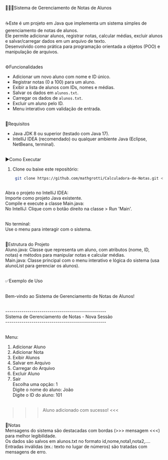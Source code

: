 🧑🏻‍🎓Sistema de Gerenciamento de Notas de Alunos <br><br>
 
  ☕Este é um projeto em Java que implementa um sistema simples de gerenciamento de notas de alunos. <br>
  Ele permite adicionar alunos, registrar notas, calcular médias, excluir alunos e salvar/carregar dados em um arquivo de texto. <br>
  Desenvolvido como prática para programação orientada a objetos (POO) e manipulação de arquivos. <br><br>

⚙️Funcionalidades <br>
  - Adicionar um novo aluno com nome e ID único. <br>
  - Registrar notas (0 a 100) para um aluno. <br>
  - Exibir a lista de alunos com IDs, nomes e médias. <br>
  - Salvar os dados em `alunos.txt`. <br>
  - Carregar os dados de `alunos.txt`. <br>
  - Excluir um aluno pelo ID. <br>
  - Menu interativo com validação de entrada. <br><br>

📲Requisitos <br>
  - Java JDK 8 ou superior (testado com Java 17). <br>
  - IntelliJ IDEA (recomendado) ou qualquer ambiente Java (Eclipse, NetBeans, terminal). <br><br>

▶️Como Executar <br>
1. Clone ou baixe este repositório: <br>
   ```bash <br>
    git clone https://github.com/mathgrotti/Calculadora-de-Notas.git <br> <br>
     
  Abra o projeto no IntelliJ IDEA: <br>
  Importe como projeto Java existente. <br>
  Compile e execute a classe Main.java: <br>
  No IntelliJ: Clique com o botão direito na classe > Run 'Main'. <br><br>

  No terminal: <br> 
  Use o menu para interagir com o sistema. <br><br>

🧱Estrutura do Projeto <br>
  Aluno.java: Classe que representa um aluno, com atributos (nome, ID, notas) e métodos para manipular notas e calcular médias. <br>
  Main.java: Classe principal com o menu interativo e lógica do sistema (usa alunoList para gerenciar os alunos). <br><br>

✅Exemplo de Uso <br> <br>

  Bem-vindo ao Sistema de Gerenciamento de Notas de Alunos! <br> <br>
  
  -------------------------------------------------- <br>
  Sistema de Gerenciamento de Notas - Nova Sessão <br>
  -------------------------------------------------- <br> <br>
  
  Menu: <br>
  1. Adicionar Aluno <br>
  2. Adicionar Nota <br>
  3. Exibir Alunos <br>
  4. Salvar em Arquivo <br>
  5. Carregar do Arquivo <br>
  6. Excluir Aluno <br>
  7. Sair <br>
  Escolha uma opção: 1 <br>
  Digite o nome do aluno: João <br>
  Digite o ID do aluno: 101 <br><br>
  
  >>> Aluno adicionado com sucesso! <<< <br><br>

📝Notas <br>
  Mensagens do sistema são destacadas com bordas (>>> mensagem <<<) para melhor legibilidade. <br>
  Os dados são salvos em alunos.txt no formato id,nome,nota1,nota2,.... <br>
  Entradas inválidas (ex.: texto no lugar de números) são tratadas com mensagens de erro.
